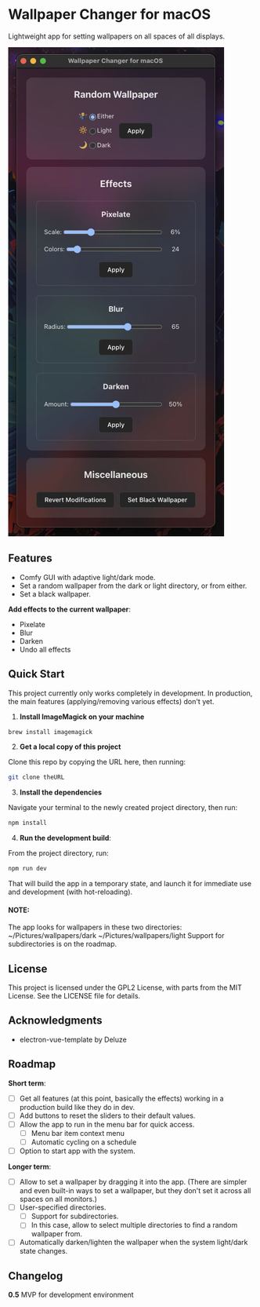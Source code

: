 # Wallpaper Changer for macOS

Lightweight app for setting wallpapers on all spaces of all displays.

![screenshot of the app](src/renderer/assets/screenshot.jpg)

## Features

- Comfy GUI with adaptive light/dark mode.
- Set a random wallpaper from the dark or light directory, or from either.
- Set a black wallpaper.

**Add effects to the current wallpaper**: 
- Pixelate
- Blur
- Darken
- Undo all effects

## Quick Start

This project currently only works completely in development. In production, the main features (applying/removing various effects) don't yet.

1. **Install ImageMagick on your machine**
```bash
brew install imagemagick
```

2. **Get a local copy of this project**

Clone this repo by copying the URL here, then running:
```bash
git clone theURL
```

3. **Install the dependencies**

Navigate your terminal to the newly created project directory, then run:
```bash
npm install
```

4. **Run the development build**:

From the project directory, run:
```bash
npm run dev
```
That will build the app in a temporary state, and launch it for immediate use and development (with hot-reloading).

#### NOTE:

The app looks for wallpapers in these two directories:
~/Pictures/wallpapers/dark
~/Pictures/wallpapers/light
Support for subdirectories is on the roadmap.

## License

This project is licensed under the GPL2 License, with parts from the MIT License. See the LICENSE file for details.

## Acknowledgments

- electron-vue-template by Deluze

## Roadmap

**Short term**:
- [ ] Get all features (at this point, basically the effects) working in a production build like they do in dev.
- [ ] Add buttons to reset the sliders to their default values.
- [ ] Allow the app to run in the menu bar for quick access.
  - [ ] Menu bar item context menu
  - [ ] Automatic cycling on a schedule
- [ ] Option to start app with the system.

**Longer term**:
- [ ] Allow to set a wallpaper by dragging it into the app. (There are simpler and even built-in ways to set a wallpaper, but they don't set it across all spaces on all monitors.)
- [ ] User-specified directories.
  - [ ] Support for subdirectories.
  - [ ] In this case, allow to select multiple directories to find a random wallpaper from.
- [ ] Automatically darken/lighten the wallpaper when the system light/dark state changes.

## Changelog

**0.5** MVP for development environment